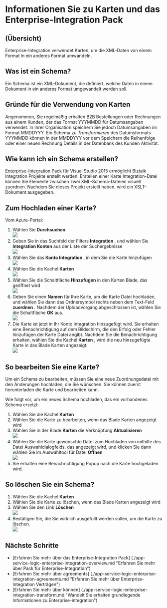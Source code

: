 <properties 
    pageTitle="Übersicht über Zuordnungen Enterprise Integration Pack | Microsoft Azure-App-Verwaltungsdienst | Microsoft Azure" 
    description="Informationen Sie zum Verwenden von Karten mit der apps Enterprise Integration Pack und Logik" 
    services="logic-apps" 
    documentationCenter=".net,nodejs,java"
    authors="msftman" 
    manager="erikre" 
    editor="cgronlun"/>

<tags 
    ms.service="logic-apps" 
    ms.workload="integration" 
    ms.tgt_pltfrm="na" 
    ms.devlang="na" 
    ms.topic="article" 
    ms.date="07/08/2016" 
    ms.author="deonhe"/>

# <a name="learn-about-maps-and-the-enterprise-integration-pack"></a>Informationen Sie zu Karten und das Enterprise-Integration Pack

## <a name="overview"></a>(Übersicht)
Enterprise-Integration verwendet Karten, um die XML-Daten von einem Format in ein anderes Format umwandeln. 

## <a name="what-is-a-map"></a>Was ist ein Schema?
Ein Schema ist ein XML-Dokument, die definiert, welche Daten in einem Dokument in ein anderes Format umgewandelt werden soll. 

## <a name="why-use-maps"></a>Gründe für die Verwendung von Karten
Angenommen, Sie regelmäßig erhalten B2B Bestellungen oder Rechnungen aus einem Kunden, der das Format YYYMMDD für Datumsangaben verwendet. In Ihrer Organisation speichern Sie jedoch Datumsangaben im Format MMDDYYY. Ein Schema zu *Transformieren* des Datumsformats YYYMMDD können in der MMDDYYY vor dem Speichern die Reihenfolge oder einer neuen Rechnung Details in der Datenbank des Kunden Aktivität.

## <a name="how-do-i-create-a-map"></a>Wie kann ich ein Schema erstellen?
[Enterprise-Integration Pack](./app-service-logic-enterprise-integration-overview.md "erfahren Sie mehr über das Enterprise-Integration Pack") für Visual Studio 2015 ermöglicht Biztalk Integration Projekte erstellt werden.  Erstellen einer Karte Integration-Datei können Sie Elemente zwischen zwei XML-Schema-Dateien visuell zuordnen.  Nachdem Sie dieses Projekt erstellt haben, wird ein XSLT-Dokument ausgegeben.

## <a name="how-to-upload-a-map"></a>Zum Hochladen einer Karte?
Vom Azure-Portal:  
1. Wählen Sie **Durchsuchen**  
![](./media/app-service-logic-enterprise-integration-overview/overview-1.png)    
2. Geben Sie in das Suchfeld der Filters **Integration** , und wählen Sie **Integration Konten** aus der Liste der Suchergebnisse     
 ![](./media/app-service-logic-enterprise-integration-overview/overview-2.png)  
3. Wählen Sie das **Konto Integration** , in dem Sie die Karte hinzufügen  
![](./media/app-service-logic-enterprise-integration-overview/overview-3.png)  
4.  Wählen Sie die Kachel **Karten**  
![](./media/app-service-logic-enterprise-integration-maps/map-1.png)  
5. Wählen Sie die Schaltfläche **Hinzufügen** in den Karten Blade, das geöffnet wird  
![](./media/app-service-logic-enterprise-integration-maps/map-2.png)  
6. Geben Sie einen **Namen** für Ihre Karte, um die Karte Datei hochladen, und wählen Sie dann das Ordnersymbol rechts neben dem Text-Feld **zuordnen** . Nachdem der Uploadvorgang abgeschlossen ist, wählen Sie die Schaltfläche **OK** aus.  
![](./media/app-service-logic-enterprise-integration-maps/map-3.png)  
7. Die Karte ist jetzt in Ihr Konto Integration hinzugefügt wird. Sie erhalten eine Benachrichtigung auf dem Bildschirm, die den Erfolg oder Fehler hinzufügen der Karte Datei angibt. Nachdem Sie die Benachrichtigung erhalten, wählen Sie die Kachel **Karten** , wird die neu hinzugefügte Karte in das Blade Karten angezeigt:    
![](./media/app-service-logic-enterprise-integration-maps/map-4.png)  

## <a name="how-to-edit-a-map"></a>So bearbeiten Sie eine Karte?
Um ein Schema zu bearbeiten, müssen Sie eine neue Zuordnungsdatei mit den Änderungen hochladen, die Sie wünschen. Sie können zuerst herunterladen die Karte und bearbeiten kann. 

Wie folgt vor, um ein neues Schema hochladen, das ein vorhandenes Schema ersetzt:  
1. Wählen Sie die Kachel **Karten**  
2. Wählen Sie die Karte zu bearbeiten, wenn das Blade Karten angezeigt wird  
3. Wählen Sie in der Blade **Karten** die Verknüpfung **Aktualisieren**  
![](./media/app-service-logic-enterprise-integration-maps/edit-1.png)   
4. Wählen Sie die Karte gewünschte Datei zum Hochladen von mithilfe des Datei Auswahldialogfelds, das angezeigt wird, und klicken Sie dann wählen Sie im Auswahltool für Datei **Öffnen**   
![](./media/app-service-logic-enterprise-integration-maps/edit-2.png)   
5. Sie erhalten eine Benachrichtigung Popup nach die Karte hochgeladen wird.    

## <a name="how-to-delete-a-map"></a>So löschen Sie ein Schema?
1. Wählen Sie die Kachel **Karten**  
2. Wählen Sie die Karte zu löschen, wenn das Blade Karten angezeigt wird  
3. Wählen Sie den Link **Löschen**    
![](./media/app-service-logic-enterprise-integration-maps/delete.png)   
4. Bestätigen Sie, die Sie wirklich ausgefüllt werden sollen, um die Karte zu löschen.  
![](./media/app-service-logic-enterprise-integration-maps/delete-confirmation-1.png)   

## <a name="next-steps"></a>Nächste Schritte
- [Erfahren Sie mehr über das Enterprise-Integration Pack] (./app-service-logic-enterprise-integration-overview.md "Erfahren Sie mehr über Pack für Enterprise-Integration")  
- [Erfahren Sie mehr über agreements] (./app-service-logic-enterprise-integration-agreements.md "Erfahren Sie mehr über Enterprise-Integration Verträgen")  
- [Erfahren Sie mehr über können] (./app-service-logic-enterprise-integration-transform.md "Wandelt Sie erhalten grundlegende Informationen zu Enterprise-integration")  
